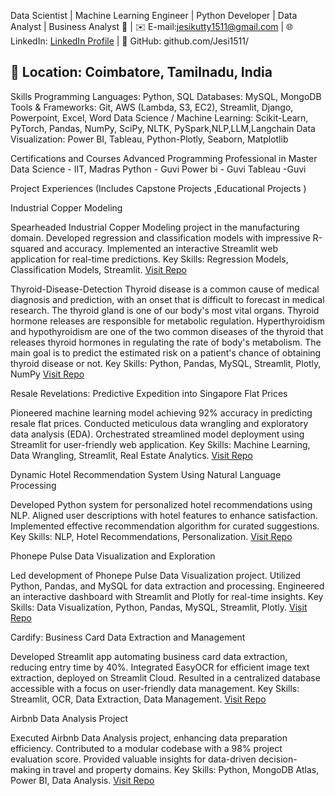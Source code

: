 Data Scientist | Machine Learning Engineer | Python Developer | Data Analyst | Business Analyst 
📱 | ✉️ E-mail:jesikutty1511@gmail.com  | 🌐 LinkedIn: [LinkedIn Profile](https://www.linkedin.com/in/jesima-parvin/) | 🐙 GitHub: github.com/Jesi1511/

📍 Location: Coimbatore, Tamilnadu, India
----------------------------------------------------------------------------------
Skills
Programming Languages: Python, SQL
Databases: MySQL, MongoDB
Tools & Frameworks: Git, AWS (Lambda, S3, EC2), Streamlit, Django, Powerpoint, Excel, Word
Data Science / Machine Learning: Scikit-Learn, PyTorch, Pandas, NumPy, SciPy, NLTK, PySpark,NLP,LLM,Langchain
Data Visualization: Power BI, Tableau, Python-Plotly, Seaborn, Matplotlib

Certifications and Courses
Advanced Programming Professional in Master Data Science - IIT, Madras 
Python - Guvi
Power bi - Guvi
Tableau -Guvi


Project Experiences
(Includes Capstone Projects ,Educational Projects )

Industrial Copper Modeling

Spearheaded Industrial Copper Modeling project in the manufacturing domain.
Developed regression and classification models with impressive R-squared and accuracy.
Implemented an interactive Streamlit web application for real-time predictions.
Key Skills: Regression Models, Classification Models, Streamlit.
[Visit Repo](https://github.com/Jesi1511/Industrial-Copper-Modeling-Project)

Thyroid-Disease-Detection
Thyroid disease is a common cause of medical diagnosis and prediction, with an onset that is difficult to forecast in medical research. The thyroid gland is one of our body's most vital organs. Thyroid hormone releases are responsible for metabolic regulation. Hyperthyroidism and hypothyroidism are one of the two common diseases of the thyroid that releases thyroid hormones in regulating the rate of body's metabolism.
The main goal is to predict the estimated risk on a patient's chance of obtaining thyroid disease or not.
Key Skills: Python, Pandas, MySQL, Streamlit, Plotly, NumPy
[Visit Repo](https://github.com/Jesi1511/Thyroid-Disease-Detection)

Resale Revelations: Predictive Expedition into Singapore Flat Prices

Pioneered machine learning model achieving 92% accuracy in predicting resale flat prices.
Conducted meticulous data wrangling and exploratory data analysis (EDA).
Orchestrated streamlined model deployment using Streamlit for user-friendly web application.
Key Skills: Machine Learning, Data Wrangling, Streamlit, Real Estate Analytics.
[Visit Repo](https://github.com/Jesi1511/Singapore-Resale-Flat-Prices-Predicting)

Dynamic Hotel Recommendation System Using Natural Language Processing

Developed Python system for personalized hotel recommendations using NLP.
Aligned user descriptions with hotel features to enhance satisfaction.
Implemented effective recommendation algorithm for curated suggestions.
Key Skills: NLP, Hotel Recommendations, Personalization.
[Visit Repo](https://github.com/Jesi1511/Ecommerce-Customer-Behavior-Final-Project-)

Phonepe Pulse Data Visualization and Exploration

Led development of Phonepe Pulse Data Visualization project.
Utilized Python, Pandas, and MySQL for data extraction and processing.
Engineered an interactive dashboard with Streamlit and Plotly for real-time insights.
Key Skills: Data Visualization, Python, Pandas, MySQL, Streamlit, Plotly.
[Visit Repo](https://github.com/Jesi1511/-Phonepe-Pulse)

Cardify: Business Card Data Extraction and Management

Developed Streamlit app automating business card data extraction, reducing entry time by 40%.
Integrated EasyOCR for efficient image text extraction, deployed on Streamlit Cloud.
Resulted in a centralized database accessible with a focus on user-friendly data management.
Key Skills: Streamlit, OCR, Data Extraction, Data Management.
[Visit Repo](https://github.com/Jesi1511/BizCardX---Extracting-)

Airbnb Data Analysis Project

Executed Airbnb Data Analysis project, enhancing data preparation efficiency.
Contributed to a modular codebase with a 98% project evaluation score.
Provided valuable insights for data-driven decision-making in travel and property domains.
Key Skills: Python, MongoDB Atlas, Power BI, Data Analysis.
[Visit Repo](https://github.com/Jesi1511/AirBNB-Analysis)
